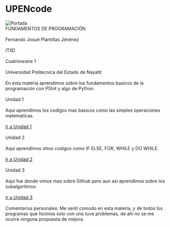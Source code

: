 # UPENcode
![Portada](https://www.itmastersmag.com/wp-content/uploads/2021/01/shutterstock_1078387013-scaled.jpg)<br/>
FUNDAMENTOS DE PROGRAMACIÓN<br/><br/>
Fernando Josué Plantillas Jiménez<br/><br/>
ITIID<br/><br/>
Cuatrimestre 1<br/><br/>
Universidad Politecnica del Estado de Nayatit<br/><br/>
En esta materia aprendimos sobre los fundamentos basicos de la programación con PSInt y algo de Python.<br/><br/>
Unidad 1<br/><br/>
Aqui aprendimos los codigos mas basicos como las simples operaciones matematicas.<br/><br/>
[Ir a Unidad 1](https://github.com/Fernando21302/UPENcode/tree/main/U1)<br/><br/>
Unidad 2<br/><br/>
Aqui aprendimos otros codigos como IF ELSE, FOR, WHILE y DO WHILE.<br/><br/>
[Ir a Unidad 2](https://github.com/Fernando21302/UPENcode/tree/main/U2)<br/><br/>
Unidad 3<br/><br/>
Aqui fue donde vimos mas sobre Github pero aun asi aprendimos sobre los subalgoritmos.<br/><br/>
[Ir a Unidad 3](https://github.com/Fernando21302/UPENcode/tree/main/U3)<br/><br/>
Comentarios personales: Me sentí comodo en esta materia, y de todos los programas que hicimos solo con uno tuve problemas, de ahi no se me ocurre ninguna propuesta de mejora.

